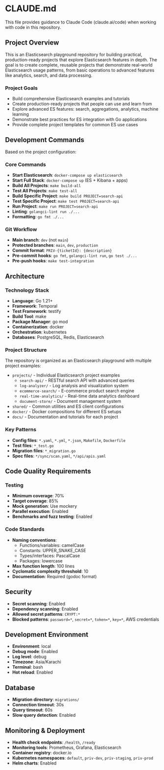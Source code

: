 # CLAUDE.md

This file provides guidance to Claude Code (claude.ai/code) when working with code in this repository.

## Project Overview

This is an Elasticsearch playground repository for building practical, production-ready projects that explore Elasticsearch features in depth. The goal is to create complete, reusable projects that demonstrate real-world Elasticsearch usage patterns, from basic operations to advanced features like analytics, search, and data processing.

### Project Goals
- Build comprehensive Elasticsearch examples and tutorials
- Create production-ready projects that people can use and learn from
- Explore advanced ES features: search, aggregations, analytics, machine learning
- Demonstrate best practices for ES integration with Go applications
- Provide complete project templates for common ES use cases

## Development Commands

Based on the project configuration:

### Core Commands

- **Start Elasticsearch**: `docker-compose up elasticsearch`
- **Start Full Stack**: `docker-compose up` (ES + Kibana + apps)
- **Build All Projects**: `make build-all`
- **Test All Projects**: `make test-all`
- **Build Specific Project**: `make build PROJECT=search-api`
- **Test Specific Project**: `make test PROJECT=search-api`
- **Run Project**: `make run PROJECT=search-api`
- **Linting**: `golangci-lint run ./...`
- **Formatting**: `go fmt ./...`

### Git Workflow

- **Main branch**: `dev` (not `main`)
- **Protected branches**: `main`, `dev`, `production`
- **Commit format**: `PRIV-{ticketId}: {description}`
- **Pre-commit hooks**: `go fmt`, `golangci-lint run`, `go test ./...`
- **Pre-push hooks**: `make test-integration`

## Architecture

### Technology Stack

- **Language**: Go 1.21+
- **Framework**: Temporal
- **Test Framework**: testify
- **Build Tool**: make
- **Package Manager**: go mod
- **Containerization**: docker
- **Orchestration**: kubernetes
- **Databases**: PostgreSQL, Redis, Elasticsearch

### Project Structure

The repository is organized as an Elasticsearch playground with multiple project examples:

- `projects/` - Individual Elasticsearch project examples
  - `search-api/` - RESTful search API with advanced queries
  - `log-analyzer/` - Log analysis and visualization system  
  - `ecommerce-search/` - E-commerce product search engine
  - `real-time-analytics/` - Real-time data analytics dashboard
  - `document-store/` - Document management system
- `shared/` - Common utilities and ES client configurations
- `docker/` - Docker compositions for different ES setups
- `docs/` - Documentation and tutorials for each project

### Key Patterns

- **Config files**: `*.yaml`, `*.yml`, `*.json`, `Makefile`, `Dockerfile`
- **Test files**: `*_test.go`
- **Migration files**: `*_migration.go`
- **Spec files**: `*/sync/scan.yaml`, `*/api/apis.yaml`

## Code Quality Requirements

### Testing

- **Minimum coverage**: 70%
- **Target coverage**: 85%
- **Mock generation**: Use mockery
- **Parallel execution**: Enabled
- **Benchmarks and fuzz testing**: Enabled

### Code Standards

- **Naming conventions**:
  - Functions/variables: camelCase
  - Constants: UPPER_SNAKE_CASE
  - Types/interfaces: PascalCase
  - Packages: lowercase
- **Max function length**: 100 lines
- **Cyclomatic complexity threshold**: 10
- **Documentation**: Required (godoc format)

## Security

- **Secret scanning**: Enabled
- **Dependency scanning**: Enabled
- **Allowed secret patterns**: `CRYPT:*`
- **Blocked patterns**: `password=*`, `secret=*`, `token=*`, `key=*`, AWS credentials

## Development Environment

- **Environment**: local
- **Debug mode**: Enabled
- **Log level**: debug
- **Timezone**: Asia/Karachi
- **Terminal**: bash
- **Hot reload**: Enabled

## Database

- **Migration directory**: `migrations/`
- **Connection timeout**: 30s
- **Query timeout**: 60s
- **Slow query detection**: Enabled

## Monitoring & Deployment

- **Health check endpoints**: `/health`, `/ready`
- **Monitoring tools**: Prometheus, Grafana, Elasticsearch
- **Container registry**: docker.io
- **Kubernetes namespaces**: `default`, `priv-dev`, `priv-staging`, `priv-prod`
- **Helm charts**: Enabled
